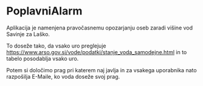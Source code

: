 # PoplavniAlarm

Aplikacija je namenjena pravočasnemu opozarjanju oseb zaradi višine vod Savinje za Laško.

To doseže tako, da vsako uro preglejuje https://www.arso.gov.si/vode/podatki/stanje_voda_samodejne.html in to tabelo posodablja vsako uro.

Potem si določimo prag pri katerem naj javlja in za vsakega uporabnika nato razpošilja E-Maile, ko voda doseže svoj prag.

